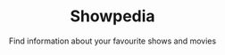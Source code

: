---
title: Showpedia
subtitle: Find information about your favourite shows and movies
nav_links:
  - label: AniList
    url: https://www.anilist.com
  - label: IMDb
    url:  https://www.imdb.com
  - label: Netflix
    url: https://www.netflix.com
logo: /static/bulma-logo.png
---